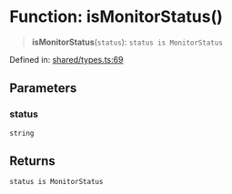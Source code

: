 # Function: isMonitorStatus()

> **isMonitorStatus**(`status`): `status is MonitorStatus`

Defined in: [shared/types.ts:69](https://github.com/Nick2bad4u/Uptime-Watcher/blob/3cce0c3b352c8390536ca3c7399ece50a05faf18/shared/types.ts#L69)

## Parameters

### status

`string`

## Returns

`status is MonitorStatus`

